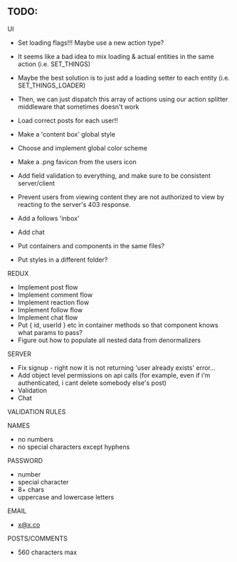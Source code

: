 ## TODO:

UI

- Set loading flags!!! Maybe use a new action type?

- It seems like a bad idea to mix loading & actual entities in the same action (i.e. SET_THINGS)
- Maybe the best solution is to just add a loading setter to each entity (i.e. SET_THINGS_LOADER)
- Then, we can just dispatch this array of actions using our action splitter middleware that sometimes doesn't work

- Load correct posts for each user!!
- Make a 'content box' global style
- Choose and implement global color scheme
- Make a .png favicon from the users icon
- Add field validation to everything, and make sure to be consistent server/client
- Prevent users from viewing content they are not authorized to view by reacting to the server's 403 response.
- Add a follows 'inbox'
- Add chat
- Put containers and components in the same files?
- Put styles in a different folder?

REDUX

- Implement post flow
- Implement comment flow
- Implement reaction flow
- Implement follow flow
- Implement chat flow
- Put { id, userId } etc in container methods so that component knows what params to pass?
- Figure out how to populate all nested data from denormalizers

SERVER

- Fix signup - right now it is not returning 'user already exists' error...
- Add object level permissions on api calls (for example, even if i'm authenticated, i cant delete somebody else's post)
- Validation
- Chat

VALIDATION RULES


NAMES

- no numbers
- no special characters except hyphens

PASSWORD

- number
- special character
- 8+ chars
- uppercase and lowercase letters

EMAIL

- x@x.co

POSTS/COMMENTS

- 560 characters max



